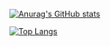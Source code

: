 [![Anurag's GitHub stats](https://github-readme-stats.vercel.app/api?username=obssousa&show_icons=true&theme=dracula)](https://github.com/obssousa/github-readme-stats)

[![Top Langs](https://github-readme-stats.vercel.app/api/top-langs/?username=obssousa&layout=compact&theme=dracula)](https://github.com/obssousa/github-readme-stats)
